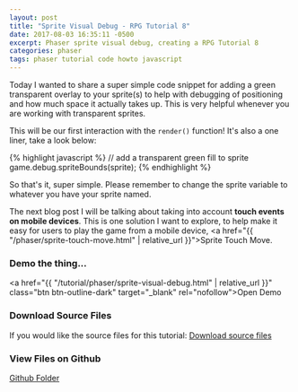 ```yaml
---
layout: post
title: "Sprite Visual Debug - RPG Tutorial 8"
date: 2017-08-03 16:35:11 -0500
excerpt: Phaser sprite visual debug, creating a RPG Tutorial 8
categories: phaser
tags: phaser tutorial code howto javascript
---
```


Today I wanted to share a super simple code snippet for adding a green transparent overlay to your sprite(s) to help with debugging of positioning and how much space it actually takes up. This is very helpful whenever you are working with transparent sprites.

This will be our first interaction with the `render()` function! It's also a one liner, take a look below:

{% highlight javascript %}
// add a transparent green fill to sprite
game.debug.spriteBounds(sprite);
{% endhighlight %}

So that's it, super simple. Please remember to change the sprite variable to whatever you have your sprite named.

The next blog post I will be talking about taking into account **touch events on mobile devices**. This is one solution I want to explore, to help make it easy for users to play the game from a mobile device, <a href="{{ "/phaser/sprite-touch-move.html" | relative_url }}">Sprite Touch Move</a>.

### Demo the thing...
<a href="{{ "/tutorial/phaser/sprite-visual-debug.html" | relative_url }}" class="btn btn-outline-dark" target="_blank" rel="nofollow">Open Demo</a>  

### Download Source Files
If you would like the source files for this tutorial: <a href="/assets/downloads/phaser/sprite-visual-debug-tutorial_blog.calebnance.com.zip" class="btn btn-outline-dark" download>Download source files</a>

### View Files on Github
<a href="https://github.com/calebnance/blog-calebnance_phaser-tutorials/tree/master/8-sprite-visual-debug" class="btn btn-outline-dark">Github Folder</a>

